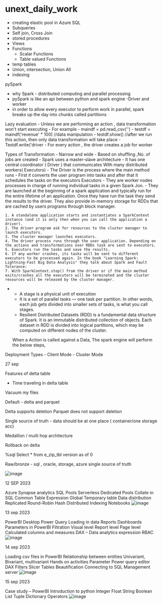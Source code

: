 # unext_daily_work



* creating elastic pool in Azure SQL
* Subqueries
* Self join, Cross Join
* stored procedures
* Views
* Functions
	- Scalar Functions
	- Table valued Functions
* temp tables
* Union, intersection, Union All
* indexing

pySpark

- why Spark - distributed computing and parallel processing
- pySpark is like an api between python and spark engine
-Driver and worker
- in order to allow every executor to perform work in parallel, spark breaks up the day into chunks
  called partitions

Lazy evaluation
	- Unless we are performing an action , data transformation won't start executing
	- For example - maindf = pd.read_csv('')
	-  testdf = maindf('revenue' * 100) //data manipulation 
	-  testdf.show() //after we run this action, then only data transformation will take place
	- Testdf.write('driver
	- For every action , the driver creates a job for worker
	
Types of Transformation
	- Narrow and wide
	- Based on shuffling ,No. of jobs are created
	-  Spark uses a master-slave architecture
	- It has one central coordinator ( Driver ) that communicates
	With many distributed workers( Executors)
	- The Driver is the process where the main method runs
	- First it converts the user program into tasks and after that it schedules the tasks on the executors
	Executors
	- They are worker nodes processes in charge of running individual tasks in a given Spark Jon.
	- They are launched at the beginning of a spark application and typically run for the entire lifetime of an application. Once they have run the task they send the results to the driver. They also provide in-memory storage for RDDs that are cached by users programs through block manager.

	1. A standalone application starts and instantiates a SparkContext instance (and it is only then when you can call the application a driver).
	2. The driver program ask for resources to the cluster manager to launch executors.
	3. The cluster manager launches executors.
	4. The driver process runs through the user application. Depending on the actions and transformations over RDDs task are sent to executors.
	5. Executors run the tasks and save the results.
	6. If any worker crashes, its tasks will be sent to different executors to be processed again. In the book "Learning Spark: Lightning-Fast Big Data Analysis" they talk about Spark and Fault Tolerance:
	7. With SparkContext.stop() from the driver or if the main method exits/crashes all the executors will be terminated and the cluster resources will be released by the cluster manager.
- 
	-  A stage is a physical unit of execution
	- It is a set of parallel tasks — one task per partition. In other words, each job gets divided into smaller sets of tasks, is what you call stages.
	- Resilient Distributed Datasets (RDD) is a fundamental data structure of Spark. It is an immutable distributed collection of objects. Each dataset in RDD is divided into logical partitions, which may be computed on different nodes of the cluster.
	

	When a Action is called against a Data, The spark engine will perform the below steps,

Deployment Types 
	- Client Mode
	- Cluster Mode

27 sep 

Features of delta table
-    Time traveling in delta table

Vacuum my files 

Default - delta and parquet

Delta supports deletion
Parquet does not support deletion
	
Single source of truth - data should be at one place ( container/one storage acc)

Medallion / multi hop architecture

Rollback on delta

%sql
Select * from e_zip_tbl version as of 0

Raw/bronze - sql , oracle, storage, azure single source of truth

![image](https://github.com/ishan-pf/unext_daily_work/assets/55364798/1824bdf4-5b52-4c32-9408-17c2ec16c168)

12 SEP 2023

Azure Synapse analytics
SQL Pools
Serverless
Dedicated Pools
Collate in SQL
Common Table Expression
Global Temporary table
Data distribution
Replicated
Round-Robin
Hash Distributed
Indexing
Notebooks
![image](https://github.com/ishan-pf/unext_daily_work/assets/55364798/aa8da7f3-07ee-46f8-a47b-3b5c02d8b66e)

13 sep 2023

PowerBI Desktop
Power Query
Loading in data
Reports
Dashboards
Parameters in PowerBI
Filtration
Visual level
Report level
Page level
Calculated columns and measures
DAX – Data analytics expression
RBAC
![image](https://github.com/ishan-pf/unext_daily_work/assets/55364798/74aa6186-c055-41cc-8f30-98bae69e9446)

14 sep 2023

Loading csv files in PowerBI
Relationship between entities
Univariant, Bivariant, multivariant
Hands on activities
Parameter
Power query editor
DAX
Filters
Slicer
Tables
Beautification
Connecting to SQL Management server
![image](https://github.com/ishan-pf/unext_daily_work/assets/55364798/f03bf30e-9336-4026-afe2-cb74e34e6d71)

15 sep 2023

Case study – PowerBI
Introduction to python
Integer
Float
String
Boolean
List
Tuple
Dictionary
Operators
![image](https://github.com/ishan-pf/unext_daily_work/assets/55364798/51b86b4c-2782-444e-8d08-4cb192231c7c)




